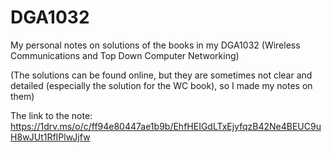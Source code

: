 # DGA1032
My personal notes on solutions of the books in my DGA1032 (Wireless Communications and Top Down Computer Networking)

(The solutions can be found online, but they are sometimes not clear and detailed (especially the solution for the WC book), so I made my notes on them)

The link to the note: https://1drv.ms/o/c/ff94e80447ae1b9b/EhfHEIGdLTxEjyfqzB42Ne4BEUC9uH8wJUt1RfIPlwJjfw
